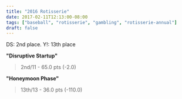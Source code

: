 ```yaml
---
title: "2016 Rotisserie"
date: 2017-02-11T12:13:00-08:00
tags: ["baseball", "rotisserie", "gambling", "rotisserie-annual"]
draft: false
---
```


DS: 2nd place. Y!: 13th place

<!--more-->

__"Disruptive Startup"__
> 2nd/11 - 65.0 pts (-2.0)

__"Honeymoon Phase"__
> 13th/13 - 36.0 pts (-110.0)
